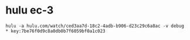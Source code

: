 # hulu ec-3

~~~
hulu -a hulu.com/watch/ced3aa7d-18c2-4adb-b906-d23c29c6a8ac -v debug
* key:7be76f0d9c8a0db0b7f6059bf0a1c023
~~~
